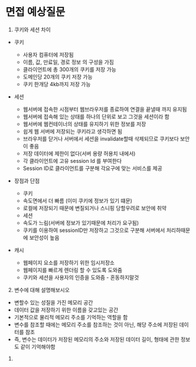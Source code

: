 # 면접 예상질문

1. 쿠키와 세션 차이
- 쿠키
	-  사용자 컴퓨터에 저장됨
	-  이름, 값, 만료일, 경로 정보 의 구성을 가짐
	-  클라이언트에 총 300개의 쿠키를 저장 가능
	-  도메인당 20개의 쿠키 저장 가능
	-  쿠키 한개당 4kb까지 저장 가능

- 세션
	- 웹서버에 접속한 시점부터 웹브라우저를 종료하여 연결을 끝낼때 까지 유지됨
	- 웹서버에 접속해 있는 상태를 하나의 단위로 보고 그것을 세션이라 함
	- 웹서버에 웹컨테이너의 상태를 유지하기 위한 정보를 저장
	- 쉽게 웹 서버에 저장되는 쿠키라고 생각하면 됨
	- 브라우저를 닫거나 서버에서 세션을 invalidate할때 삭제되므로 쿠키보다 보안이 좋음
	- 저장 데이터에 제한이 없다(서버 용량 허용치 내에서)
	- 각 클라이언트에 고유 session Id 를 부여한다
	- Session ID로 클라이언트를 구분해 각요구에 맞는 서비스를 제공

- 장점과 단점
	- 쿠키
	- 속도면에서 더 빠름 (이미 쿠키에 정보가 있기 떄문)
	- 로컬에 저장되기 때문에 변질되거나 스니핑 당할우려로 보안에 취약
	- 세션
	- 속도가 느림(서버에 정보가 있기때문에 처리가 요구됨)
	- 쿠키를 이용하여 sessionID만 저장하고 그것으로 구분해 서버에서 처리하때문에 보안성이 높음
- 캐시
	- 웹페이지 요소를 저장하기 위한 임시저장소
	- 웹페이지를 빠르게 렌더링 할 수 있도록 도와줌
	- 쿠키와 세션을 사용자의 인증을 도와줌 - 혼동하지말것
  
2.  변수에 대해 설명해보시오
- 변할수 있는 성질을 가진 메모리 공간
- 데이터 값을 저장하기 위한 이름을 갖고있는 공간
- 기본적으로 물리적 메모리 주소를 기억하는 역할을 함
- 변수를 참조할 때에는 메모리 주소를 참조하는 것이 아닌, 해당 주소에 저장된 데이터를 참조
- 즉, 변수는 데이터가 저장된 메모리의 주소와 저장된 데이터 길이, 형태에 관한 정보도 같이 기억해야함
1. 